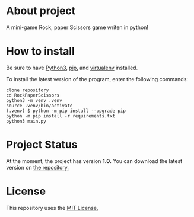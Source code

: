 # About project
A mini-game Rock, paper Scissors game writen in python!

# How to install

Be sure to have [Python3](https://www.python.org/downloads/), [pip](https://pip.pypa.io/en/stable/installation/), and [virtualenv](https://virtualenv.pypa.io/en/latest/installation.html) installed. 

To install the latest version of the program, enter the following commands:
```
clone repository
cd RockPaperScissors
python3 -m venv .venv
source .venv/bin/activate
(.venv) $ python -m pip install --upgrade pip
python -m pip install -r requirements.txt
python3 main.py
```

# Project Status
At the moment, the project has version __1.0.__ You can download the latest version on [the repository.](https://github.com/frenesoto/RockPaperScissors)

# License
This repository uses the [MIT License.](https://github.com/frenesoto/RockPaperScissors/blob/main/LICENSE)
